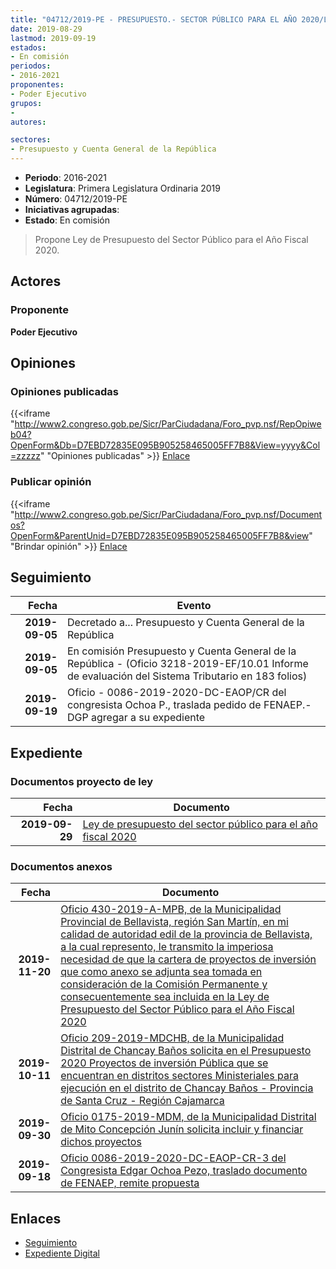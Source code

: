 ```yaml
---
title: "04712/2019-PE - PRESUPUESTO.- SECTOR PÚBLICO PARA EL AÑO 2020/LEY DE..."
date: 2019-08-29
lastmod: 2019-09-19
estados:
- En comisión
periodos:
- 2016-2021
proponentes:
- Poder Ejecutivo
grupos:
- 
autores:

sectores:
- Presupuesto y Cuenta General de la República
---
```

- **Periodo**: 2016-2021
- **Legislatura**: Primera Legislatura Ordinaria 2019
- **Número**: 04712/2019-PE
- **Iniciativas agrupadas**: 
- **Estado**: En comisión

> Propone Ley de Presupuesto del Sector Público para el Año Fiscal 2020.


## Actores

### Proponente

**Poder Ejecutivo**

## Opiniones

### Opiniones publicadas

{{<iframe "http://www2.congreso.gob.pe/Sicr/ParCiudadana/Foro_pvp.nsf/RepOpiweb04?OpenForm&Db=D7EBD72835E095B905258465005FF7B8&View=yyyy&Col=zzzzz" "Opiniones publicadas" >}}
[Enlace](http://www2.congreso.gob.pe/Sicr/ParCiudadana/Foro_pvp.nsf/RepOpiweb04?OpenForm&Db=D7EBD72835E095B905258465005FF7B8&View=yyyy&Col=zzzzz)

### Publicar opinión

{{<iframe "http://www2.congreso.gob.pe/Sicr/ParCiudadana/Foro_pvp.nsf/Documentos?OpenForm&ParentUnid=D7EBD72835E095B905258465005FF7B8&view" "Brindar opinión" >}}
[Enlace](http://www2.congreso.gob.pe/Sicr/ParCiudadana/Foro_pvp.nsf/Documentos?OpenForm&ParentUnid=D7EBD72835E095B905258465005FF7B8&view)


## Seguimiento

| Fecha | Evento |
|------:|--------|
| **2019-09-05** | Decretado a... Presupuesto y Cuenta General de la República |
| **2019-09-05** | En comisión Presupuesto y Cuenta General de la República - (Oficio 3218-2019-EF/10.01 Informe de evaluación del Sistema Tributario en 183 folios) |
| **2019-09-19** | Oficio - 0086-2019-2020-DC-EAOP/CR del congresista Ochoa P., traslada pedido de FENAEP.-DGP agregar a su expediente |

## Expediente

### Documentos proyecto de ley

| Fecha | Documento |
|------:|-----------|
| **2019-09-29** | [Ley de presupuesto del sector público para el año fiscal 2020](http://www.leyes.congreso.gob.pe/Documentos/2016_2021/Proyectos_de_Ley_y_de_Resoluciones_Legislativas/PL0471220190829.pdf) |

### Documentos anexos

| Fecha | Documento |
|------:|-----------|
| **2019-11-20** | [Oficio 430-2019-A-MPB, de la Municipalidad Provincial de Bellavista, región San Martín, en mi calidad de autoridad edil de la provincia de Bellavista, a la cual represento, le transmito la imperiosa necesidad de que la cartera de proyectos de inversión que como anexo se adjunta sea tomada en consideración de la Comisión Permanente y consecuentemente sea incluida en la Ley de Presupuesto del Sector Público para el Año Fiscal 2020](http://www.leyes.congreso.gob.pe/Documentos/2016_2021/Oficios/Otras_Instituciones/OFICIO-430-2019-A-MPB.pdf) |
| **2019-10-11** | [Oficio 209-2019-MDCHB, de la Municipalidad Distrital de Chancay Baños solicita en el Presupuesto 2020 Proyectos de inversión Pública que se encuentran en distritos sectores Ministeriales para ejecución en el distrito de Chancay Baños - Provincia de Santa Cruz - Región Cajamarca](http://www.leyes.congreso.gob.pe/Documentos/2016_2021/Consejo_Directivo/Documentos_Otras_Instituciones/OFICIO-209-2019-MDCHB.pdf) |
| **2019-09-30** | [Oficio 0175-2019-MDM, de la Municipalidad Distrital de Mito Concepción Junín solicita incluir y financiar dichos proyectos](http://www.leyes.congreso.gob.pe/Documentos/2016_2021/Consejo_Directivo/Documentos_Otras_Instituciones/OFICIO-0175-2019-A-MDM.pdf) |
| **2019-09-18** | [Oficio 0086-2019-2020-DC-EAOP-CR-3 del Congresista Edgar Ochoa Pezo, traslado documento de FENAEP, remite propuesta](http://www.leyes.congreso.gob.pe/Documentos/2016_2021/Oficios/Congresistas/OFICIO-0086-2019-2020-DC-EAOP-CR-3.pdf) |

## Enlaces

- [Seguimiento](http://www2.congreso.gob.pe/Sicr/TraDocEstProc/CLProLey2016.nsf/f7fff46988ca05b1052578e100829cc7/c0b99130646c1bfc0525846500589649?OpenDocument)
- [Expediente Digital](http://www2.congreso.gob.pe/Sicr/TraDocEstProc/Expvirt_2011.nsf/visbusqptramdoc1621/04712?opendocument)

